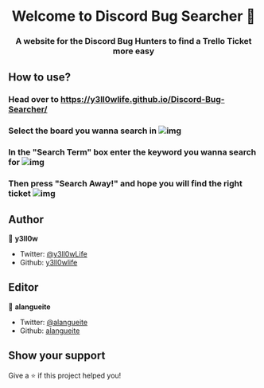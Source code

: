 <h1 align="center">Welcome to Discord Bug Searcher 👋</h1>
<p>
</p>

<h3 align="center">A website for the Discord Bug Hunters to find a Trello Ticket more easy</h6>

## How to use?

### Head over to https://y3ll0wlife.github.io/Discord-Bug-Searcher/

### Select the board you wanna search in ![img](https://i.gyazo.com/7254323bf2751af30144b671fa106d45.png)

### In the "Search Term" box enter the keyword you wanna search for ![img](https://i.gyazo.com/61a49ba6648d930261b0ed3a1bb811d6.png)

### Then press "Search Away!" and hope you will find the right ticket ![img](https://i.gyazo.com/83c67d6e4dffdae1e8d102269fc52a4e.png)

## Author

👤 **y3ll0w**

- Twitter: [@y3ll0wLife](https://twitter.com/y3ll0wLife)
- Github: [y3ll0wlife](https://github.com/y3ll0wlife)

## Editor

👤 **alangueite**

* Twitter: [@alangueite](https://twitter.com/alangueite)
* Github: [alangueite](https://github.com/alangueite)

## Show your support

Give a ⭐️ if this project helped you!
